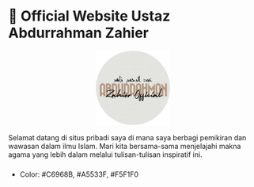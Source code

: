 # 🥼 Official Website Ustaz Abdurrahman Zahier

<p align="center">
<img src="assets/img/logo-image.png" width="150px">
</p>

<p>Selamat datang di situs pribadi saya di mana saya berbagi pemikiran dan wawasan dalam ilmu Islam. Mari kita bersama-sama menjelajahi makna agama yang lebih dalam melalui tulisan-tulisan inspiratif ini.</p>

###

- Color: #C6968B, #A5533F, #F5F1F0
